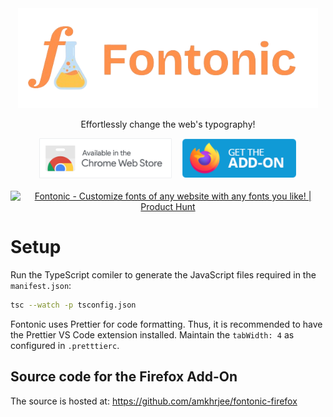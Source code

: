 <div align="center"><img style="height: 10rem" src="./res/logo_transparent.png"></div>
<p align="center">Effortlessly change the web's typography!</p>

<div style="display:flex; justify-content:center;gap:1rem;" align="center"><a href="https://chromewebstore.google.com/detail/fontonic/hnjlnpipbcbgllcjgbcjfgepmeomdcog"><img style="height: 4rem; cursor: pointer;" src="./res/webstore.png"></a>
<a href="https://addons.mozilla.org/en-US/firefox/addon/fontonic-customize-fonts/"><img style="height: 4rem; cursor: pointer;" src="./res/firefoxaddon.png"></a>
</div>
<br>
<div align="center">
<a href="https://www.producthunt.com/posts/fontonic?utm_source=badge-featured&utm_medium=badge&utm_souce=badge-fontonic" target="_blank"><img src="https://api.producthunt.com/widgets/embed-image/v1/featured.svg?post_id=440978&theme=neutral" alt="Fontonic - Customize&#0032;fonts&#0032;of&#0032;any&#0032;website&#0032;with&#0032;any&#0032;fonts&#0032;you&#0032;like&#0033; | Product Hunt" style="width: 250px; height: 54px;" width="250" height="54" /></a>
</div>

# Setup

Run the TypeScript comiler to generate the JavaScript files required in the `manifest.json`:

```sh
tsc --watch -p tsconfig.json
```

Fontonic uses Prettier for code formatting. Thus, it is recommended to have the Prettier VS Code extension installed. Maintain the `tabWidth: 4` as configured in `.pretttierc`.

## Source code for the Firefox Add-On

The source is hosted at: https://github.com/amkhrjee/fontonic-firefox
